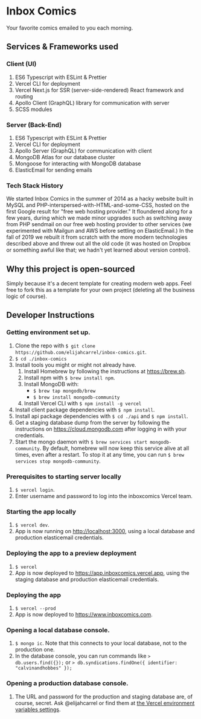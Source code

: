 # Inbox Comics
Your favorite comics emailed to you each morning.

## Services & Frameworks used
### Client (UI)
1. ES6 Typescript with ESLint & Prettier
1. Vercel CLI for deployment
1. Vercel Next.js for SSR (server-side-rendered) React framework and routing
1. Apollo Client (GraphQL) library for communication with server
1. SCSS modules

### Server (Back-End)
1. ES6 Typescript with ESLint & Prettier
1. Vercel CLI for deployment
1. Apollo Server (GraphQL) for communication with client
1. MongoDB Atlas for our database cluster
1. Mongoose for interacting with MongoDB database
1. ElasticEmail for sending emails

### Tech Stack History
We started Inbox Comics in the summer of 2014 as a hacky website built in MySQL
and PHP-interspersed-with-HTML-and-some-CSS, hosted on the first Google result
for "free web hosting provider." It floundered along for a few years, during
which we made minor upgrades such as switching away from PHP sendmail on our
free web hosting provider to other services (we experimented with Mailgun and
AWS before settling on ElasticEmail.) In the fall of 2019 we rebuilt it from
scratch with the more modern technologies described above and threw out all the
old code (it was hosted on Dropbox or something awful like that; we hadn't yet
learned about version control).

## Why this project is open-sourced
Simply because it's a decent template for creating modern web apps. Feel free to
fork this as a template for your own project (deleting all the business logic of
course).

## Developer Instructions
### Getting environment set up.
1. Clone the repo with
   `$ git clone https://github.com/elijahcarrel/inbox-comics.git`.
1. `$ cd ./inbox-comics`
1. Install tools you might or might not already have.
    1. Install Homebrew by following the instructions at <https://brew.sh>.
    1. Install npm with `$ brew install npm`.
    1. Install MongoDB with:
       - `$ brew tap mongodb/brew`
       - `$ brew install mongodb-community`
    1. Install Vercel CLI with `$ npm install -g vercel`
1. Install client package dependencies with `$ npm install`.
1. Install api package dependencies with `$ cd ./api` and `$ npm install`.
1. Get a staging database dump from the server by following the instructions
   on <https://cloud.mongodb.com> after logging in with your credentials.
1. Start the mongo daemon with `$ brew services start mongodb-community`. By
   default, homebrew will now keep this service alive at all times, even after a
   restart. To stop it at any time, you can run `$ brew services stop
   mongodb-community`.

### Prerequisites to starting server locally
1. `$ vercel login`.
1. Enter username and password to log into the inboxcomics Vercel team.

### Starting the app locally
1. `$ vercel dev`.
1. App is now running on <http://localhost:3000>, using a local database and
   production elasticemail credentials.

### Deploying the app to a preview deployment
1. `$ vercel`
1. App is now deployed to <https://app.inboxcomics.vercel.app>, using the
   staging database and production elasticemail credentials.

### Deploying the app
1. `$ vercel --prod`
1. App is now deployed to <https://www.inboxcomics.com>.

### Opening a local database console.
1. `$ mongo ic`. Note that this connects to your local database, not to the
   production one.
1. In the database console, you can run commands like `> db.users.find({});` or
   `> db.syndications.findOne({ identifier: "calvinandhobbes" });`

### Opening a production database console.
1. The URL and password for the production and staging database are, of course,
   secret. Ask @elijahcarrel or find them at [the Vercel environment variables
   settings](https://vercel.com/inboxcomics/app/settings/environment-variables).
